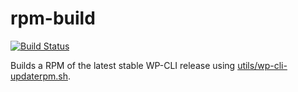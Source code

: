 rpm-build
=========

[![Build Status](https://travis-ci.org/wp-cli/rpm-build.svg?branch=master)](https://travis-ci.org/wp-cli/rpm-build)

Builds a RPM of the latest stable WP-CLI release using [utils/wp-cli-updaterpm.sh](https://raw.githubusercontent.com/wp-cli/wp-cli/master/utils/wp-cli-updaterpm.sh).

